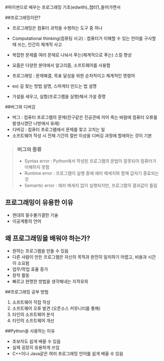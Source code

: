 #파이썬으로 배우는 프로그래밍 기초(edwith)_챕터1_들어가면서



##프로그래밍이란?  

- 프로그래밍은 컴퓨터 과학을 수행하는 도구 중 하나
- Computational thinking(컴퓨팅 사고) : 컴퓨터가 이해할 수 있는 언어를 구사할 때 쓰는, 인간의 체계적 사고
- 복잡한 문제를 여러 문제로 나눠서 푸는(체계적으로 푸는) 스킬 향상
- 요즘은 다양한 분야에서 알고리즘, 소프트웨어를 사용함  

- 프로그래밍 : 문제해결, 목표 달성을 위한 순차적이고 체계적인 명령어
- ex) 길 찾는 방법 설명, 스파게티 만드는 법 설명  

- 가설을 세우고, 실험(프로그램을 실행)해서 가설 증명  



##버그와 디버깅  

- 버그 : 컴퓨터 프로그램의 문제(전구같은 진공관에 끼어 죽는 바람에 컴퓨터 오류를 발생시켰던 나방에서 유래)
- 디버깅 : 컴퓨터 프로그램에서 문제를 찾고 고치는 일
- 소프트웨어 작성 시 전체 기간의 절반 이상을 디버깅 과정에 할애하는 것이 기본  

> ### 버그의 종류
> - Syntax error : Python에서 작성된 프로그램의 문법이 잘못되어 컴퓨터가 이해하지 못함
> - Runtime error : 프로그램이 실행 중에 에러 메세지와 함께 갑자기 종료되는 것
> - Semantic error : 에러 메세지 없이 실행되지만, 프로그램의 결과값이 틀림  



## 프로그래밍이 유용한 이유  

- 현대의 필수불가결한 기술
- 이공계통의 언어  



## 왜 프로그래밍을 배워야 하는가?  

- 원하는 프로그램을 만들 수 있음
- 다른 사람이 만든 프로그램은 자신의 목적과 완전히 일치하기 어렵고, 비용과 시간이 소요됨
- 업무/학업 효율 증가
- 창작 활동
- 빠르고 현명한 방법을 생각해내는 지적유희  



##프로그래밍 공부 방법  

1. 소프트웨어 직접 작성
2. 소프트웨어 오류 발견
(오픈소스 커뮤니티를 통해)
3. 타인의 소프트웨어 분석
4. 타인의 소프트웨어 개선  



##Python을 사용하는 이유

- 초보자도 쉽게 배울 수 있음
- 실제 굉장히 유용하게 쓰임
- C++이나 Java같은 여러 프로그래밍 언어를 쉽게 배울 수 있음
